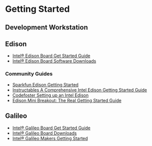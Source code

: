 Getting Started
==

## Development Workstation

## Edison

* [Intel® Edison Board Get Started Guide](https://software.intel.com/en-us/iot/library/edison-getting-started)
* [Intel® Edison Board Software Downloads](https://software.intel.com/en-us/iot/hardware/edison/downloads)

### Community Guides

* [Sparkfun Edison Getting Started](https://learn.sparkfun.com/tutorials/edison-getting-started-guide)
* [Instructables A Comprehensive Intel Edison Getting Started Guide](http://www.instructables.com/id/A-Comprehensive-Intel-Edison-Getting-Started-Guide/)
* [Codefoster Setting up an Intel Edison](http://www.codefoster.com/edison-setup/)
* [Edison Mini Breakout: The Real Getting Started Guide](http://blog.microcasts.tv/2014/10/16/edison-mini-breakout-the-real-getting-started-guide)

## Galileo

* [Intel® Galileo Board Get Started Guide](https://software.intel.com/en-us/iot/library/galileo-getting-started)
* [Intel® Galileo Board Downloads](https://software.intel.com/en-us/iot/hardware/galileo/downloads)
* [Intel® Galileo Makers Getting Started](https://communities.intel.com/community/makers/galileo/getting-started)
